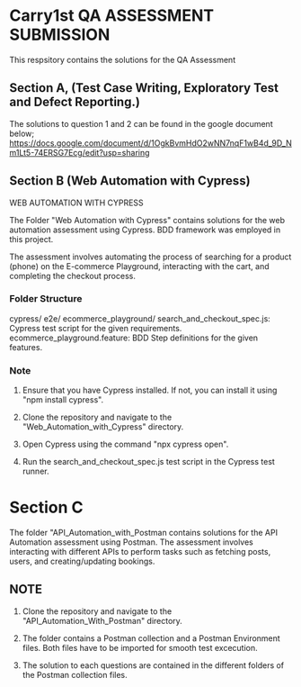 # Carry1st QA ASSESSMENT SUBMISSION

This respsitory contains the solutions for the QA Assessment

## Section A, (Test Case Writing, Exploratory Test and Defect Reporting.)
The solutions to question 1 and 2 can be found in the google document below;
https://docs.google.com/document/d/1OgkBvmHdO2wNN7nqF1wB4d_9D_Nm1Lt5-74ERSG7Ecg/edit?usp=sharing

## Section B (Web Automation with Cypress)
WEB AUTOMATION WITH CYPRESS

The Folder "Web Automation with Cypress" contains solutions for the web automation assessment using Cypress. BDD framework was employed in this project.

The assessment involves automating the process of searching for a product (phone) on the E-commerce Playground, interacting with the cart, and completing the checkout process.

### Folder Structure
cypress/
e2e/
ecommerce_playground/
search_and_checkout_spec.js: Cypress test script for the given requirements.
ecommerce_playground.feature: BDD Step definitions for the given features.


### Note
1. Ensure that you have Cypress installed. If not, you can install it using "npm install cypress".

2. Clone the repository and navigate to the "Web_Automation_with_Cypress" directory.

3. Open Cypress using the command "npx cypress open".

4. Run the search_and_checkout_spec.js test script in the Cypress test runner.



# Section C

The folder "API_Automation_with_Postman contains solutions for the API Automation assessment using Postman. The assessment involves interacting with different APIs to perform tasks such as fetching posts, users, and creating/updating bookings.

## NOTE

1. Clone the repository and navigate to the "API_Automation_With_Postman" directory.

2. The folder contains a Postman collection and a Postman Environment files. Both files have to be imported for smooth test excecution.

3. The solution to each questions are contained in the different folders of the Postman collection files.